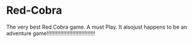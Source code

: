 # Red-Cobra
The very best Red Cobra game. A must Play. It alsojust happens to be an adventure game!!!!!!!!!!!!!!!!!!!!!!!!!!!!!!!!

